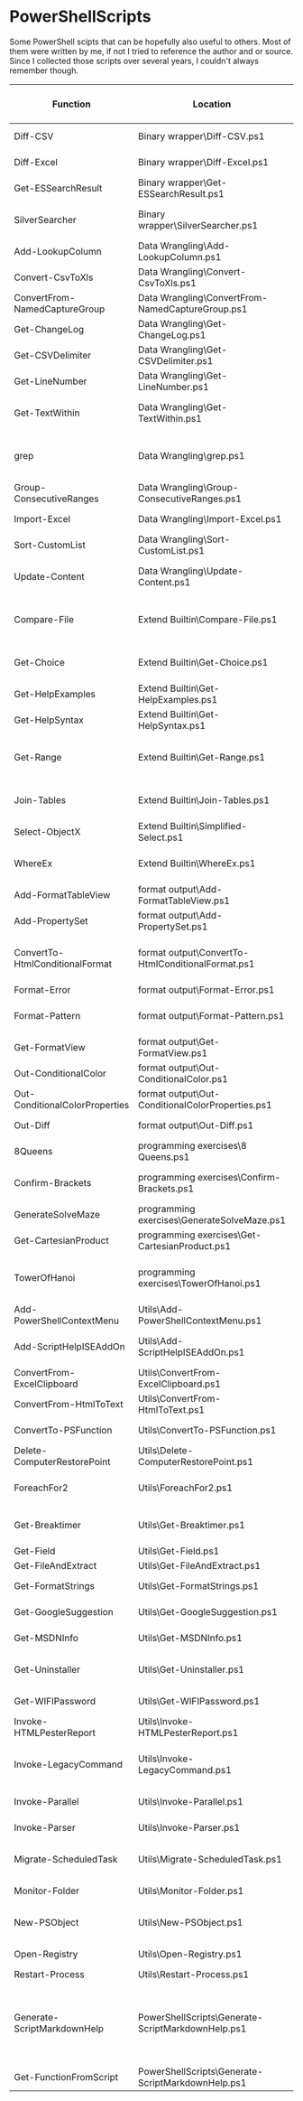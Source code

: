 # PowerShellScripts
Some PowerShell scipts that can be hopefully also useful to others. Most of them were written by me, if not I tried to reference the author and or source. Since I collected those scripts over several years, I couldn't always remember though. 

| Function | Location | Synopsis | Related Blog Post | Full Documentation |
| --- | --- | --- | --- | --- |
| Diff-CSV | Binary wrapper\Diff-CSV.ps1 | PowerShell wrapper for diff-table.exe a tool to diff csv files |  | [Link](https://github.com/DBremen/PowerShellScripts/blob/master/docs/Diff-CSV.md) |
| Diff-Excel | Binary wrapper\Diff-Excel.ps1 | PowerShell wrapper for ExcelConmpare a tool to diff excel files |  | [Link](https://github.com/DBremen/PowerShellScripts/blob/master/docs/Diff-Excel.md) |
| Get-ESSearchResult | Binary wrapper\Get-ESSearchResult.ps1 | PowerShell wrapper around Everything search command line (es.exe). | [Link](https://powershellone.wordpress.com/2015/02/28/using-everything-search-command-line-es-exe-via-powershell/) | [Link](https://github.com/DBremen/PowerShellScripts/blob/master/docs/Get-ESSearchResult.md) |
| SilverSearcher | Binary wrapper\SilverSearcher.ps1 | PowerShell wrapper around silver searcher (ag.exe) Recursively search for PATTERN in PATH. Like grep or ack, but faster. |  | [Link](https://github.com/DBremen/PowerShellScripts/blob/master/docs/SilverSearcher.md) |
| Add-LookupColumn | Data Wrangling\Add-LookupColumn.ps1 | Funciton to use Excel's vlookup through PowerShell. Requires Excel to be installed. |  | [Link](https://github.com/DBremen/PowerShellScripts/blob/master/docs/Add-LookupColumn.md) |
| Convert-CsvToXls | Data Wrangling\Convert-CsvToXls.ps1 | Convert a .csv file to xlsx (despite the name) |  | [Link](https://github.com/DBremen/PowerShellScripts/blob/master/docs/Convert-CsvToXls.md) |
| ConvertFrom-NamedCaptureGroup | Data Wrangling\ConvertFrom-NamedCaptureGroup.ps1 | Convert the output of a RegEx named capture group to a PSObject |  | [Link](https://github.com/DBremen/PowerShellScripts/blob/master/docs/ConvertFrom-NamedCaptureGroup.md) |
| Get-ChangeLog | Data Wrangling\Get-ChangeLog.ps1 | Comparing two objects or .csv files column by column. | [Link](https://powershellone.wordpress.com/2015/06/30/comparing-two-objects-or-csv-files-column-by-column/) | [Link](https://github.com/DBremen/PowerShellScripts/blob/master/docs/Get-ChangeLog.md) |
| Get-CSVDelimiter | Data Wrangling\Get-CSVDelimiter.ps1 | Autodetects delimiter used in CSV files and number of rows |  | [Link](https://github.com/DBremen/PowerShellScripts/blob/master/docs/Get-CSVDelimiter.md) |
| Get-LineNumber | Data Wrangling\Get-LineNumber.ps1 | Retrieve specific Linenumber(s) from afile. |  | [Link](https://github.com/DBremen/PowerShellScripts/blob/master/docs/Get-LineNumber.md) |
| Get-TextWithin | Data Wrangling\Get-TextWithin.ps1 | Get the text between two (balanced) surrounding characters (e.g. brackets, quotes...) |  | [Link](https://github.com/DBremen/PowerShellScripts/blob/master/docs/Get-TextWithin.md) |
| grep | Data Wrangling\grep.ps1 | Filter output based on keyword, but still retain PowerShell object format. Hence it can be even used in the middle of a pipeline (see example): |  | [Link](https://github.com/DBremen/PowerShellScripts/blob/master/docs/grep.md) |
| Group-ConsecutiveRanges | Data Wrangling\Group-ConsecutiveRanges.ps1 | Given an integer array with numbers, return groups of consecutive ranges. |  | [Link](https://github.com/DBremen/PowerShellScripts/blob/master/docs/Group-ConsecutiveRanges.md) |
| Import-Excel | Data Wrangling\Import-Excel.ps1 | Import data from Excel using Excel's COM interface. |  | [Link](https://github.com/DBremen/PowerShellScripts/blob/master/docs/Import-Excel.md) |
| Sort-CustomList | Data Wrangling\Sort-CustomList.ps1 | Sort data using a custom list in PowerShell. | [Link](https://powershellone.wordpress.com/2015/07/30/sort-data-using-a-custom-list-in-powershell/) | [Link](https://github.com/DBremen/PowerShellScripts/blob/master/docs/Sort-CustomList.md) |
| Update-Content | Data Wrangling\Update-Content.ps1 | Insert text on a new line after the line matching the StartPattern or replace text between start- and end Pattern within a file |  | [Link](https://github.com/DBremen/PowerShellScripts/blob/master/docs/Update-Content.md) |
| Compare-File | Extend Builtin\Compare-File.ps1 | A wrapper and extension for the built-in Compare-Object cmdlet to compare two txt based files and receive a side-by-side comparison (including Line numbes). |  | [Link](https://github.com/DBremen/PowerShellScripts/blob/master/docs/Compare-File.md) |
| Get-Choice | Extend Builtin\Get-Choice.ps1 | An alternative to the built-in PromptForChoice providing a consistent UI across different hosts. | [Link](https://powershellone.wordpress.com/2015/09/10/a-nicer-promptforchoice-for-the-powershell-console-host/) | [Link](https://github.com/DBremen/PowerShellScripts/blob/master/docs/Get-Choice.md) |
| Get-HelpExamples | Extend Builtin\Get-HelpExamples.ps1 | Get examples for a Cmdlet. |  | [Link](https://github.com/DBremen/PowerShellScripts/blob/master/docs/Get-HelpExamples.md) |
| Get-HelpSyntax | Extend Builtin\Get-HelpSyntax.ps1 | Get the syntax for a cmdlet pretty printed + explanation |  | [Link](https://github.com/DBremen/PowerShellScripts/blob/master/docs/Get-HelpSyntax.md) |
| Get-Range | Extend Builtin\Get-Range.ps1 | Function to retrieve a continuous or stepwise Range of integers,decimals,dates,month names, day names or chars. Simulating Haskell`s Range operator | [Link](https://powershellone.wordpress.com/2015/03/15/extending-the-powershell-Range-operator/) | [Link](https://github.com/DBremen/PowerShellScripts/blob/master/docs/Get-Range.md) |
| Join-Tables | Extend Builtin\Join-Tables.ps1 | Function to join tables based on one or more common columns with an option to summarize (aggregate) joined columns. |  | [Link](https://github.com/DBremen/PowerShellScripts/blob/master/docs/Join-Tables.md) |
| Select-ObjectX | Extend Builtin\Simplified-Select.ps1 | Proxy function for Select-Object providing easier syntax for calculated properties. | [Link](https://powershellone.wordpress.com/2015/11/23/simplified-syntax-for-calculated-properties-with-select-object/) | [Link](https://github.com/DBremen/PowerShellScripts/blob/master/docs/Select-ObjectX.md) |
| WhereEx | Extend Builtin\WhereEx.ps1 | POC for a simplified Where-Object with multiple conditions on the same property for PowerShell. | [Link](https://powershellone.wordpress.com/2015/11/02/simplified-where-object-for-multiple-conditions-on-the-same-property-for-powershell/) | [Link](https://github.com/DBremen/PowerShellScripts/blob/master/docs/WhereEx.md) |
| Add-FormatTableView | format output\Add-FormatTableView.ps1 | Function to add a Format Table View for a type | [Link](https://powershellone.wordpress.com/2015/03/09/powershell-format-table-views/) | [Link](https://github.com/DBremen/PowerShellScripts/blob/master/docs/Add-FormatTableView.md) |
| Add-PropertySet | format output\Add-PropertySet.ps1 | Function to create property sets | [Link](https://powershellone.wordpress.com/2015/03/06/powershell-propertysets-and-format-views/) | [Link](https://github.com/DBremen/PowerShellScripts/blob/master/docs/Add-PropertySet.md) |
| ConvertTo-HtmlConditionalFormat | format output\ConvertTo-HtmlConditionalFormat.ps1 | Function to convert PowerShell objects into an HTML table with the option to format individual table cells based on property values using CSS selectors. |  | [Link](https://github.com/DBremen/PowerShellScripts/blob/master/docs/ConvertTo-HtmlConditionalFormat.md) |
| Format-Error | format output\Format-Error.ps1 | Format $error[x] output. |  | [Link](https://github.com/DBremen/PowerShellScripts/blob/master/docs/Format-Error.md) |
| Format-Pattern | format output\Format-Pattern.ps1 | Highlight a pattern in the output. Cannot be used in the middle of a pipeline. And works only on the commandline. |  | [Link](https://github.com/DBremen/PowerShellScripts/blob/master/docs/Format-Pattern.md) |
| Get-FormatView | format output\Get-FormatView.ps1 | Function to get the format views for a particular type. | [Link](https://powershellone.wordpress.com/2015/03/09/powershell-format-table-views/) | [Link](https://github.com/DBremen/PowerShellScripts/blob/master/docs/Get-FormatView.md) |
| Out-ConditionalColor | format output\Out-ConditionalColor.ps1 | Filter to conditionally format PowerShell output within the PowerShell console. |  | [Link](https://github.com/DBremen/PowerShellScripts/blob/master/docs/Out-ConditionalColor.md) |
| Out-ConditionalColorProperties | format output\Out-ConditionalColorProperties.ps1 | Filter to conditionally format property values within PowerShell output on the console. |  | [Link](https://github.com/DBremen/PowerShellScripts/blob/master/docs/Out-ConditionalColorProperties.md) |
| Out-Diff | format output\Out-Diff.ps1 | Generate html diff from git diff output using diff2html. |  | [Link](https://github.com/DBremen/PowerShellScripts/blob/master/docs/Out-Diff.md) |
| 8Queens | programming exercises\8 Queens.ps1 | PowerShell solution for a classical programming exercise. |  | [Link](https://github.com/DBremen/PowerShellScripts/blob/master/docs/8Queens.md) |
| Confirm-Brackets | programming exercises\Confirm-Brackets.ps1 | Function to check and display (through indentation) pairing of braces, brackets, and parentheses '{[()]} |  | [Link](https://github.com/DBremen/PowerShellScripts/blob/master/docs/Confirm-Brackets.md) |
| GenerateSolveMaze | programming exercises\GenerateSolveMaze.ps1 | Function to generate a GUI (Windows forms) to build and solve random mazes |  | [Link](https://github.com/DBremen/PowerShellScripts/blob/master/docs/GenerateSolveMaze.md) |
| Get-CartesianProduct | programming exercises\Get-CartesianProduct.ps1 | Get the cartesian product for an object that contains array properties. See example. |  | [Link](https://github.com/DBremen/PowerShellScripts/blob/master/docs/Get-CartesianProduct.md) |
| TowerOfHanoi | programming exercises\TowerOfHanoi.ps1 | PowerShell solution to the Tower of Hanoi problem (http://en.wikipedia.org/wiki/Tower_of_Hanoi) using recursion. |  | [Link](https://github.com/DBremen/PowerShellScripts/blob/master/docs/TowerOfHanoi.md) |
| Add-PowerShellContextMenu | Utils\Add-PowerShellContextMenu.ps1 | Function to create context menu entries in order to invoke PowerShell | [Link](https://powershellone.wordpress.com/2015/09/16/adding-edit-with-powershell-ise-and-open-powershell-here-as-admin-to-the-context-menu/) | [Link](https://github.com/DBremen/PowerShellScripts/blob/master/docs/Add-PowerShellContextMenu.md) |
| Add-ScriptHelpISEAddOn | Utils\Add-ScriptHelpISEAddOn.ps1 | Function to create an ISE Add-On that will generate comment based help for functions. The functions requires the Show-UI module. | [Link](https://powershellone.wordpress.com/2015/09/28/create-an-integrated-wpf-based-ise-add-on-with-powershell/) | [Link](https://github.com/DBremen/PowerShellScripts/blob/master/docs/Add-ScriptHelpISEAddOn.md) |
| ConvertFrom-ExcelClipboard | Utils\ConvertFrom-ExcelClipboard.ps1 | Convert copied range from excel to an array of PSObjects | [Link](https://powershellone.wordpress.com/2016/06/02/powershell-tricks-convert-copied-range-from-excel-to-an-array-of-psobjects/) | [Link](https://github.com/DBremen/PowerShellScripts/blob/master/docs/ConvertFrom-ExcelClipboard.md) |
| ConvertFrom-HtmlToText | Utils\ConvertFrom-HtmlToText.ps1 | Extract the text out of a HTML string |  | [Link](https://github.com/DBremen/PowerShellScripts/blob/master/docs/ConvertFrom-HtmlToText.md) |
| ConvertTo-PSFunction | Utils\ConvertTo-PSFunction.ps1 | Function to "convert" legacy command line commands to PowerShell functions |  | [Link](https://github.com/DBremen/PowerShellScripts/blob/master/docs/ConvertTo-PSFunction.md) |
| Delete-ComputerRestorePoint | Utils\Delete-ComputerRestorePoint.ps1 | Function to Delete Windows System Restore points |  | [Link](https://github.com/DBremen/PowerShellScripts/blob/master/docs/Delete-ComputerRestorePoint.md) |
| ForeachFor2 | Utils\ForeachFor2.ps1 | Function to step through two series of values in two collections and run commands against them. |  | [Link](https://github.com/DBremen/PowerShellScripts/blob/master/docs/ForeachFor2.md) |
| Get-Breaktimer | Utils\Get-Breaktimer.ps1 | Function to display a break timer with a countdown based on absolute or relative times. |  | [Link](https://github.com/DBremen/PowerShellScripts/blob/master/docs/Get-Breaktimer.md) |
| Get-Field | Utils\Get-Field.ps1 | Gets the public and private fields of objects. |  | [Link](https://github.com/DBremen/PowerShellScripts/blob/master/docs/Get-Field.md) |
| Get-FileAndExtract | Utils\Get-FileAndExtract.ps1 | Function to download and extract files. |  | [Link](https://github.com/DBremen/PowerShellScripts/blob/master/docs/Get-FileAndExtract.md) |
| Get-FormatStrings | Utils\Get-FormatStrings.ps1 | Show common format strings for a given input and the respective outputs |  | [Link](https://github.com/DBremen/PowerShellScripts/blob/master/docs/Get-FormatStrings.md) |
| Get-GoogleSuggestion | Utils\Get-GoogleSuggestion.ps1 | Function to get "Did you mean?" suggestions from Google. |  | [Link](https://github.com/DBremen/PowerShellScripts/blob/master/docs/Get-GoogleSuggestion.md) |
| Get-MSDNInfo | Utils\Get-MSDNInfo.ps1 | Opens the MSDN web page of an object member: type, method or property. |  | [Link](https://github.com/DBremen/PowerShellScripts/blob/master/docs/Get-MSDNInfo.md) |
| Get-Uninstaller | Utils\Get-Uninstaller.ps1 | Function to get the uninstaller for installed software via registry (PowerShell v4 and <) or Get-Package) | [Link](https://powershellone.wordpress.com/2016/02/13/retrieve-uninstallstrings-to-fix-installer-issues/) | [Link](https://github.com/DBremen/PowerShellScripts/blob/master/docs/Get-Uninstaller.md) |
| Get-WIFIPassword | Utils\Get-WIFIPassword.ps1 | Get the Wifi password of stored networks using netsh. |  | [Link](https://github.com/DBremen/PowerShellScripts/blob/master/docs/Get-WIFIPassword.md) |
| Invoke-HTMLPesterReport | Utils\Invoke-HTMLPesterReport.ps1 | Generate HTML report for Pester test results using ReportUnit.exe | [Link](https://powershellone.wordpress.com/2016/05/18/reporting-against-pester-test-results/) | [Link](https://github.com/DBremen/PowerShellScripts/blob/master/docs/Invoke-HTMLPesterReport.md) |
| Invoke-LegacyCommand | Utils\Invoke-LegacyCommand.ps1 | Helper to invoke legacy command with switches from PowerShell in a convenient way.  Also supports pipeline input to invoke the command with arguments multiple times. |  | [Link](https://github.com/DBremen/PowerShellScripts/blob/master/docs/Invoke-LegacyCommand.md) |
| Invoke-Parallel | Utils\Invoke-Parallel.ps1 | Execute a scriptblock in parallel using runspaces taking pipeline input. |  | [Link](https://github.com/DBremen/PowerShellScripts/blob/master/docs/Invoke-Parallel.md) |
| Invoke-Parser | Utils\Invoke-Parser.ps1 | Uses PowerShell's parser and returns the AST, Tokens and Errors |  | [Link](https://github.com/DBremen/PowerShellScripts/blob/master/docs/Invoke-Parser.md) |
| Migrate-ScheduledTask | Utils\Migrate-ScheduledTask.ps1 | Script to migrate scheduled tasks from Windows XP/Server 2003 to Windows 7/Server 2008 task scheduler |  | [Link](https://github.com/DBremen/PowerShellScripts/blob/master/docs/Migrate-ScheduledTask.md) |
| Monitor-Folder | Utils\Monitor-Folder.ps1 | Monitors a folder for changes using non-persistent asynchronous events |  | [Link](https://github.com/DBremen/PowerShellScripts/blob/master/docs/Monitor-Folder.md) |
| New-PSObject | Utils\New-PSObject.ps1 | Helper function to create PSCustomObjects based on array of names and array of properties. |  | [Link](https://github.com/DBremen/PowerShellScripts/blob/master/docs/New-PSObject.md) |
| Open-Registry | Utils\Open-Registry.ps1 | Open the regedit at the specified path similar to sysinternals regjump. |  | [Link](https://github.com/DBremen/PowerShellScripts/blob/master/docs/Open-Registry.md) |
| Restart-Process | Utils\Restart-Process.ps1 | Function to restart process(es) | [Link](https://powershellone.wordpress.com/2016/02/25/fix-clipboard-is-not-working-restart-process-with-powershell/) | [Link](https://github.com/DBremen/PowerShellScripts/blob/master/docs/Restart-Process.md) |
| Generate-ScriptMarkdownHelp | PowerShellScripts\Generate-ScriptMarkdownHelp.ps1 | The function that generated the Markdown help in this repository. (see Example for usage).  Generates markdown help for Github for each function containing comment based help (Description not empty) within a folder recursively and a summary table for the main README.md |  | [Link](https://github.com/DBremen/PowerShellScripts/blob/master/docs/Generate-ScriptMarkdownHelp.md) |
| Get-FunctionFromScript | PowerShellScripts\Generate-ScriptMarkdownHelp.ps1 | Gets the functions and filters declared within a script block or a file |  | [Link](https://github.com/DBremen/PowerShellScripts/blob/master/docs/Get-FunctionFromScript.md) |
